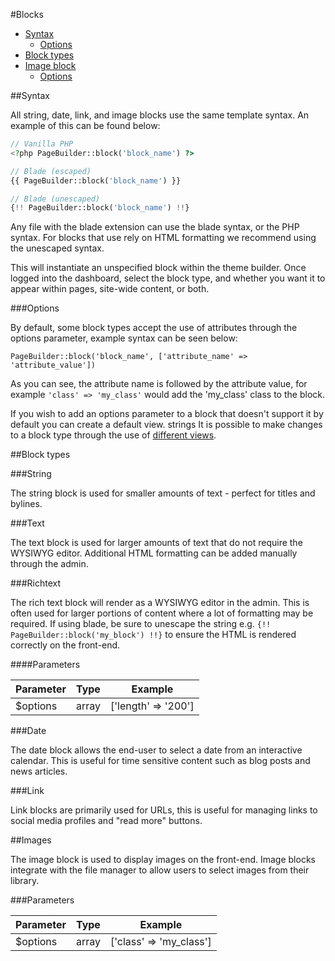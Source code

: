 #Blocks
- [Syntax](#syntax)
  - [Options](#options)
- [Block types](#block-types)
- [Image block](#image)
  - [Options](#imageoptions)

##Syntax

All string, date, link, and image blocks use the same template syntax. An example of this can be found below:

```php
// Vanilla PHP
<?php PageBuilder::block('block_name') ?>

// Blade (escaped)
{{ PageBuilder::block('block_name') }}

// Blade (unescaped)
{!! PageBuilder::block('block_name') !!}
```

Any file with the blade extension can use the blade syntax, or the PHP syntax. For blocks that use rely on HTML formatting we recommend using the unescaped syntax.

This will instantiate an unspecified block within the theme builder. Once logged into the dashboard, select the block type, and whether you want it to appear within pages, site-wide content, or both.

###Options

By default, some block types accept the use of attributes through the options parameter, example syntax can be seen below:

`PageBuilder::block('block_name', ['attribute_name' => 'attribute_value'])`

As you can see, the attribute name is followed by the attribute value, for example `'class' => 'my_class'` would add the 'my_class' class to the block.

If you wish to add an options parameter to a block that doesn't support it by default you can create a default view. strings
It is possible to make changes to a block type through the use of [different views](#).

##Block types

###String

The string block is used for smaller amounts of text - perfect for titles and bylines.

###Text

The text block is used for larger amounts of text that do not require the WYSIWYG editor. Additional HTML formatting can be added manually through the admin.

###Richtext

The rich text block will render as a WYSIWYG editor in the admin. This is often used for larger portions of content where a lot of formatting may be required. If using blade, be sure to unescape the string e.g. `{!! PageBuilder::block('my_block') !!}` to ensure the HTML is rendered correctly on the front-end.

####Parameters

| Parameter | Type    | Example             |
| --------- | ------- | ------------------- |
| $options  | array   | ['length' => '200'] |

###Date

The date block allows the end-user to select a date from an interactive calendar. This is useful for time sensitive content such as blog posts and news articles.

###Link

Link blocks are primarily used for URLs, this is useful for managing links to social media profiles and "read more" buttons.

##Images

The image block is used to display images on the front-end. Image blocks integrate with the file manager to allow users to select images from their library.

###Parameters

| Parameter | Type    | Example                |
| --------- | ------- | ---------------------- |
| $options  | array   | ['class' => 'my_class']|
